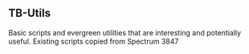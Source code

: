## TB-Utils

Basic scripts and evergreen utilities that are interesting and potentially useful. Existing scripts copied from Spectrum 3847
